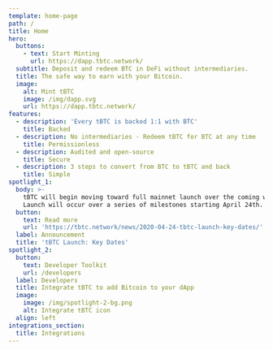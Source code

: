 ```yaml
---
template: home-page
path: /
title: Home
hero:
  buttons:
    - text: Start Minting
      url: https://dapp.tbtc.network/
  subtitle: Deposit and redeem BTC in DeFi without intermediaries.
  title: The safe way to earn with your Bitcoin.
  image:
    alt: Mint tBTC
    image: /img/dapp.svg
    url: https://dapp.tbtc.network/
features:
  - description: 'Every tBTC is backed 1:1 with BTC'
    title: Backed
  - description: No intermediaries - Redeem tBTC for BTC at any time
    title: Permissionless
  - description: Audited and open-source
    title: Secure
  - description: 3 steps to convert from BTC to tBTC and back
    title: Simple
spotlight_1:
  body: >-
    tBTC will begin moving toward full mainnet launch over the coming weeks.
    Launch will occur over a series of milestones starting April 24th.
  button:
    text: Read more
    url: 'https://tbtc.network/news/2020-04-24-tbtc-launch-key-dates/'
  label: Announcement
  title: 'tBTC Launch: Key Dates'
spotlight_2:
  button:
    text: Developer Toolkit
    url: /developers
  label: Developers
  title: Integrate tBTC to add Bitcoin to your dApp
  image:
    image: /img/spotlight-2-bg.png
    alt: Integrate tBTC icon
  align: left
integrations_section:
  title: Integrations
---
```


